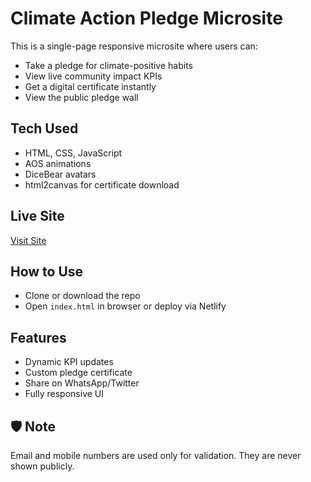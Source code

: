 # Climate Action Pledge Microsite

This is a single-page responsive microsite where users can:
- Take a pledge for climate-positive habits
- View live community impact KPIs
- Get a digital certificate instantly
- View the public pledge wall

##  Tech Used
- HTML, CSS, JavaScript
- AOS animations
- DiceBear avatars
- html2canvas for certificate download

##  Live Site
[Visit Site](https://climatepledgemicrosite.netlify.app/) 

##  How to Use
- Clone or download the repo
- Open `index.html` in browser or deploy via Netlify

##  Features
- Dynamic KPI updates
- Custom pledge certificate
- Share on WhatsApp/Twitter
- Fully responsive UI

## 🛡 Note
Email and mobile numbers are used only for validation. They are never shown publicly.
